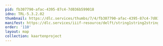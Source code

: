 ```yaml
---
pid: fb307790-afac-4395-87c4-7d036b599018
idno: TRL-5.3.2.02
thumbnail: https://dlc.services/thumbs/7/4/fb307790-afac-4395-87c4-7d036b599018/full/400,339/0/default.jpg
manifest: https://dlc.services/iiif-resource/delft/string1string2string3/kaartenproject-2007/TRL-5.3.2.02
order: '110'
layout: map
collection: kaartenproject
---
```

